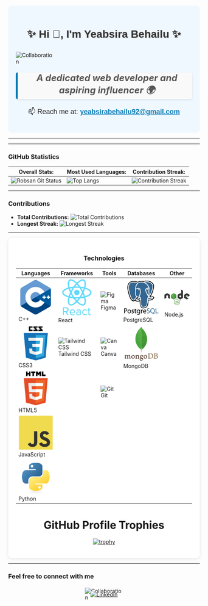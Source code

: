 <div style="background-color: #f0f8ff; padding: 20px; border-radius: 10px;">
    <h1 align="center" style="color: #333; font-family: 'Arial', sans-serif; text-shadow: 1px 1px 2px #ccc;">✨ Hi 👋, I'm Yeabsira Behailu ✨</h1>
    <img src="https://i.gifer.com/Ud0S.gif" alt="Collaboration" style="max-width: 100px; margin-top: 10px;" />
    <blockquote style="text-align: center; font-size: 24px; font-weight: bold; color: #555; border-left: 5px solid #0077B5; padding-left: 10px; margin: 20px 0; font-style: italic; background-color: #f9f9f9; border-radius: 5px; box-shadow: 0 2px 5px rgba(0, 0, 0, 0.1);">
        A dedicated web developer and aspiring influencer 🌍
    </blockquote>
    <p align="center" style="font-size: 18px; font-family: 'Arial', sans-serif;">📫 Reach me at: <a href="mailto:yeabsirabehailu92@gmail.com" style="color: #0077B5; text-decoration: underline; font-weight: bold;">yeabsirabehailu92@gmail.com</a></p>

</div>



---
---

### GitHub Statistics

| **Overall Stats:** | **Most Used Languages:** | **Contribution Streak:** |
|--------------------|--------------------------|---------------------------|
| ![Robsan Git Status](https://github-readme-stats.vercel.app/api?username=Yabe12&show_icons=true&theme=default&hide_title=true&count_private=true) | ![Top Langs](https://github-readme-stats.vercel.app/api/top-langs/?username=Yabe12&show_icons=true&theme=default&hide_title=true) | ![Contribution Streak](https://github-readme-streak-stats.herokuapp.com/?user=Yabe12&theme=default) |

---

### Contributions
- **Total Contributions:** ![Total Contributions](https://img.shields.io/badge/Contributions-X%20Total-brightgreen?style=flat&logo=github&logoColor=white)
- **Longest Streak:** ![Longest Streak](https://img.shields.io/badge/Longest%20Streak-Y%20Days-blue?style=flat&logo=github&logoColor=white)

---
<div align="center" style="background-color: white; padding: 20px; border-radius: 10px; box-shadow: 0 2px 10px rgba(0, 0, 0, 0.1);">
    
### Technologies

| **Languages**                                      | **Frameworks**                                     | **Tools**                                    | **Databases**                                  | **Other**                                   |
|----------------------------------------------------|----------------------------------------------------|----------------------------------------------|------------------------------------------------|---------------------------------------------|
| ![C++](https://raw.githubusercontent.com/devicons/devicon/master/icons/cplusplus/cplusplus-original.svg) C++ | ![React](https://raw.githubusercontent.com/devicons/devicon/master/icons/react/react-original-wordmark.svg) React | ![Figma](https://www.vectorlogo.zone/logos/figma/figma-icon.svg) Figma | ![PostgreSQL](https://raw.githubusercontent.com/devicons/devicon/master/icons/postgresql/postgresql-original-wordmark.svg) PostgreSQL | ![Node.js](https://raw.githubusercontent.com/devicons/devicon/master/icons/nodejs/nodejs-original-wordmark.svg) Node.js |
| ![CSS3](https://raw.githubusercontent.com/devicons/devicon/master/icons/css3/css3-original-wordmark.svg) CSS3 | ![Tailwind CSS](https://www.vectorlogo.zone/logos/tailwindcss/tailwindcss-icon.svg) Tailwind CSS | ![Canva](https://www.vectorlogo.zone/logos/canva/canva-icon.svg) Canva | ![MongoDB](https://raw.githubusercontent.com/devicons/devicon/master/icons/mongodb/mongodb-original-wordmark.svg) MongoDB |                                             |
| ![HTML5](https://raw.githubusercontent.com/devicons/devicon/master/icons/html5/html5-original-wordmark.svg) HTML5 |                                                    | ![Git](https://www.vectorlogo.zone/logos/git-scm/git-scm-icon.svg) Git |                                                |                                             |
| ![JavaScript](https://raw.githubusercontent.com/devicons/devicon/master/icons/javascript/javascript-original.svg) JavaScript |                                                    |                                              |                                                |                                             |
| ![Python](https://raw.githubusercontent.com/devicons/devicon/master/icons/python/python-original.svg) Python |                                                    |                                              |                                                |                                             |

# GitHub Profile Trophies

[![trophy](https://github-profile-trophy.vercel.app/?username=Yabe12&theme=white&column=3&margin-w=15&margin-h=15)](https://github.com/ryo-ma/github-profile-trophy)

</div>



---


### Feel free to connect with me

<div style="position: relative; display: flex; justify-content: center; align-items: center; margin-top: 20px;">
    <img src="https://media1.giphy.com/media/U57K09qEYWKK20jmaK/giphy.gif?cid=6c09b952dn26bcj7mf0q3dxf6xqitr1g2w54and2n5agv8g1&ep=v1_internal_gif_by_id&rid=giphy.gif&ct=s" alt="Collaboration" style="max-width: 100px;" />
    <a href="https://www.linkedin.com/in/yeabsira-behailu-19504b285/" target="_blank" rel="noreferrer" style="position: absolute; top: 50%; left: 50%; transform: translate(-50%, -50%);">
        <img src="https://img.shields.io/badge/LinkedIn-0077B5?style=flat&logo=linkedin&logoColor=white" alt="LinkedIn" />
    </a>
</div>

